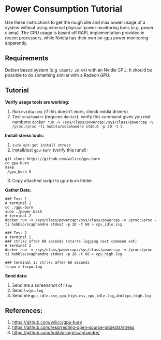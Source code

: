 # Power Consumption Tutorial

Use these instructions to get the rough idle and max power usage of a system without using external phyiscal power monitoring tools (e.g. power clamp). The CPU usage is based off RAPL implementation provided in recent processors, while Nvidia has their own on-gpu power monitoring apparently.

## Requirements

Debian based system (e.g. `Ubuntu 20.04`) with an Nvidia GPU. It should be possible to do something similar with a Radeon GPU.

## Tutorial

**Verify usage tools are working:**
1. Run `nvidia-smi` (if this doesn't work, check nvidia drivers)
2. Test `scaphandre` (requires `docker`): verify this command gives you real numbers: `docker run -v /sys/class/powercap:/sys/class/powercap -v /proc:/proc -ti hubblo/scaphandre stdout -p 20 -t 5`

**Install stress tools:**
1. `sudo apt-get install stress`
2. Install/test `gpu-burn` (verify this runs!):
```
git clone https://github.com/wilicc/gpu-burn
cd gpu-burn
make
./gpu_burn 5
```
3. Copy attached script to gpu-burn folder.

**Gather Data:**
```
### Test 1
# terminal 1
cd ./gpu-burn
sudo ./power.bash
# terminal 2
docker run -v /sys/class/powercap:/sys/class/powercap -v /proc:/proc -ti hubblo/scaphandre stdout -p 20 -t 60 > cpu_idle.log

### Test 2
# terminal 1
### ctrl+c after 60 seconds (starts logging next command set)
# terminal 2
docker run -v /sys/class/powercap:/sys/class/powercap -v /proc:/proc -ti hubblo/scaphandre stdout -p 20 -t 60 > cpu_high.log

### terminal 1: ctrl+c after 60 seconds
lscpu > lscpu.log
```
**Send data:**
1. Send me a screenshot of `htop`
2. Send `lscpu.log`
3. Send me `gpu_idle.csv`, `gpu_high.csv`, `cpu_idle.log`, and `cpu_high.log`

## References:

1. https://github.com/wilicc/gpu-burn
2. https://github.com/resurrecting-open-source-projects/stress
3. https://github.com/hubblo-org/scaphandre/

